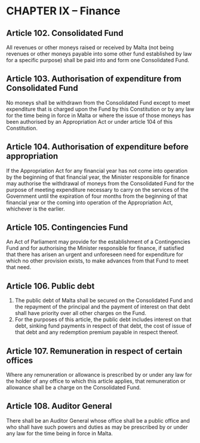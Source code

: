 # CHAPTER IX – Finance

## Article 102. Consolidated Fund

All revenues or other moneys raised or received by Malta (not being revenues or other moneys payable into some other fund established by law for a specific purpose) shall be paid into and form one Consolidated Fund.

## Article 103. Authorisation of expenditure from Consolidated Fund

No moneys shall be withdrawn from the Consolidated Fund except to meet expenditure that is charged upon the Fund by this Constitution or by any law for the time being in force in Malta or where the issue of those moneys has been authorised by an Appropriation Act or under article 104 of this Constitution.

## Article 104. Authorisation of expenditure before appropriation

If the Appropriation Act for any financial year has not come into operation by the beginning of that financial year, the Minister responsible for finance may authorise the withdrawal of moneys from the Consolidated Fund for the purpose of meeting expenditure necessary to carry on the services of the Government until the expiration of four months from the beginning of that financial year or the coming into operation of the Appropriation Act, whichever is the earlier.

## Article 105. Contingencies Fund

An Act of Parliament may provide for the establishment of a Contingencies Fund and for authorising the Minister responsible for finance, if satisfied that there has arisen an urgent and unforeseen need for expenditure for which no other provision exists, to make advances from that Fund to meet that need.

## Article 106. Public debt

1. The public debt of Malta shall be secured on the Consolidated Fund and the repayment of the principal and the payment of interest on that debt shall have priority over all other charges on the Fund.
2. For the purposes of this article, the public debt includes interest on that debt, sinking fund payments in respect of that debt, the cost of issue of that debt and any redemption premium payable in respect thereof.

## Article 107. Remuneration in respect of certain offices

Where any remuneration or allowance is prescribed by or under any law for the holder of any office to which this article applies, that remuneration or allowance shall be a charge on the Consolidated Fund.

## Article 108. Auditor General

There shall be an Auditor General whose office shall be a public office and who shall have such powers and duties as may be prescribed by or under any law for the time being in force in Malta.
